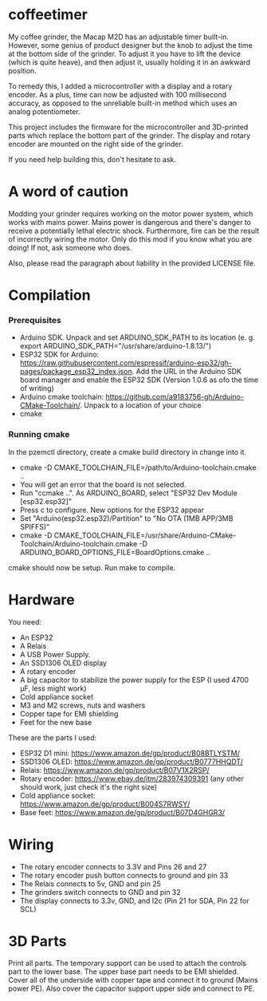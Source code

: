 # coffeetimer
My coffee grinder, the Macap M2D has an adjustable timer built-in. However, some genius of product designer but the knob to adjust the time at the bottom side of the grinder. To adjust it you have to lift the device (which is quite heave), and then adjust it, usually holding it in an awkward position.

To remedy this, I added a microcontroller with a display and a rotary encoder. As a plus, time can now be adjusted with 100 millisecond accuracy, as opposed to the unreliable built-in method which uses an analog potentiometer.

This project includes the firmware for the microcontroller and 3D-printed parts which replace the bottom part of the grinder. The display and rotary encoder are mounted on the right side of the grinder.

If you need help building this, don't hesitate to ask.

# A word of caution

Modding your grinder requires working on the motor power system, which works with mains power. Mains power is dangerous and there's danger to receive a potentially lethal electric shock. Furthermore, fire can be the result of incorrectly wiring the motor. Only do this mod if you know what you are doing! If not, ask someone who does.

Also, please read the paragraph about liability in the provided LICENSE file.

# Compilation

### Prerequisites
- Arduino SDK. Unpack and set ARDUINO_SDK_PATH to its location (e. g. export ARDUINO_SDK_PATH="/usr/share/arduino-1.8.13/")
- ESP32 SDK for Arduino: https://raw.githubusercontent.com/espressif/arduino-esp32/gh-pages/package_esp32_index.json. Add the URL in the Arduino SDK board manager and enable the ESP32 SDK (Version 1.0.6 as ofo the time of writing)
- Arduino cmake toolchain: https://github.com/a9183756-gh/Arduino-CMake-Toolchain/. Unpack to a location of your choice
- cmake

### Running cmake
In the pzemctl directory, create a cmake build directory in change into it.

- cmake -D CMAKE_TOOLCHAIN_FILE=/path/to/Arduino-toolchain.cmake ..
- You will get an error that the board is not selected.
- Run "ccmake ..". As ARDUINO_BOARD, select "ESP32 Dev Module [esp32.esp32]"
- Press c to configure. New options for the ESP32 appear
- Set "Arduino(esp32.esp32)/Partition" to "No OTA (1MB APP/3MB SPIFFS)"
- cmake -D CMAKE_TOOLCHAIN_FILE=/usr/share/Arduino-CMake-Toolchain/Arduino-toolchain.cmake -D ARDUINO_BOARD_OPTIONS_FILE=BoardOptions.cmake ..

cmake should now be setup. Run make to compile.

# Hardware
You need:

- An ESP32
- A Relais
- A USB Power Supply.
- An SSD1306 OLED display
- A rotary encoder
- A big capacitor to stabilize the power supply for the ESP (I used 4700 µF, less might work)
- Cold appliance socket
- M3 and M2 screws, nuts and washers
- Copper tape for EMI shielding
- Feet for the new base

These are the parts I used:
- ESP32 D1 mini: https://www.amazon.de/gp/product/B08BTLYSTM/
- SSD1306 OLED: https://www.amazon.de/gp/product/B0777HHQDT/
- Relais: https://www.amazon.de/gp/product/B07V1X2RSP/
- Rotary encoder: https://www.ebay.de/itm/283974309391 (any other should work, just check it's the right size)
- Cold appliance socket: https://www.amazon.de/gp/product/B004S7RWSY/
- Base feet: https://www.amazon.de/gp/product/B07D4GHGR3/

# Wiring

- The rotary encoder connects to 3.3V and Pins 26 and 27
- The rotary encoder push button connects to ground and pin 33
- The Relais connects to 5v, GND and pin 25
- The grinders switch connects to GND and pin 32
- The display connects to 3.3v, GND, and I2c (Pin 21 for SDA, Pin 22 for SCL)

# 3D Parts

Print all parts. The temporary support can be used to attach the controls part to the lower base.
The upper base part needs to be EMI shielded. Cover all of the underside with copper tape and connect it to ground (Mains power PE). Also cover the capacitor support upper side and connect to PE.